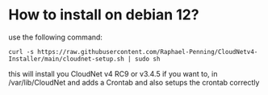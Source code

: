 # How to install on debian 12?

use the following command:

```curl -s https://raw.githubusercontent.com/Raphael-Penning/CloudNetv4-Installer/main/cloudnet-setup.sh | sudo sh```

this will install you CloudNet v4 RC9 or v3.4.5 if you want to, in /var/lib/CloudNet and adds a Crontab and also setups the crontab correctly
